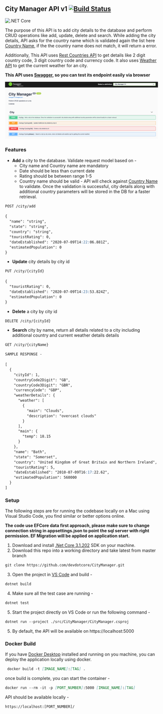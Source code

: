 ## City Manager API v1 [![Build Status](https://dev.azure.com/devcore-org/citymanagerv1/_apis/build/status/citymanagerv1%20-%20CI?branchName=master)](https://dev.azure.com/devcore-org/citymanagerv1/_build/latest?definitionId=10&branchName=master)

![.NET Core](https://github.com/devdotcore/CityManager/workflows/.NET%20Core/badge.svg)

The purpose of this API is to add city details to the database and perform CRUD operations like add, update, delete and search. While adding the city details, API asks for the country name which is validated again the list here [Country Name](https://restcountries.eu/rest/v2/all?fields=name;), if the the country name does not match, it will return a error.

Additionally, This API uses [Rest Countries API](https://restcountries.eu/) to get details like 2 digit country code, 3 digit country code and currency code. It also uses [Weather API](https://openweathermap.org/api) to get the current weather for an city.

**This API uses [Swagger](https://swagger.io/), so you can test its endpoint easily via browser**

![Image of Swagger](https://github.com/devdotcore/CityManager/blob/master/github_static/swagger_home.png)

### Features
* **Add** a city to the database. Validate request model based on -
  * City name and Country name are mandatory
  * Date should be less than current date
  * Rating should be between range 1-5
  * Country name should be valid - API will check against [Country Name](https://restcountries.eu/rest/v2/all?fields=name;) to validate. Once the validation is successful, city details along with additional country parameters will be stored in the DB for a faster retrieval.

```markdown
POST /city/add

{
  "name": "string",
  "state": "string",
  "country": "string",
  "touristRating": 0,
  "dateEstablished": "2020-07-09T14:22:06.881Z",
  "estimatedPopulation": 0
}
```

* **Update** city details by city id 

```markdown
PUT /city/{cityId}

{
  "touristRating": 0,
  "dateEstablished": "2020-07-09T14:23:53.824Z",
  "estimatedPopulation": 0
}
```

* **Delete** a city by city id 

```markdown
DELETE /city/{cityId}
```
* **Search** city by name, return all details related to a city including additional country and current weather details details

```markdown
GET /city/{cityName}
```

```markdown
SAMPLE RESPONSE -

[
  {
    "cityId": 1,
    "countryCode2Digit": "GB",
    "countryCode3Digit": "GBR",
    "currencyCode": "GBP",
    "weatherDetails": {
      "weather": [
        {
          "main": "Clouds",
          "description": "overcast clouds"
        }
      ],
      "main": {
        "temp": 18.15
      }
    },
    "name": "Bath",
    "state": "Somerset",
    "country": "United Kingdom of Great Britain and Northern Ireland",
    "touristRating": 5,
    "dateEstablished": "2010-07-09T16:17:22.62",
    "estimatedPopulation": 560000
  }
]
```

### Setup
The following steps are for running the codebase locally on a Mac using Visual Studio Code, you find similar or better options online.

**The code use EFCore data first approach, please make sure to change connection string in appsettings.json to point the sql server with right permission. EF Migration will be applied on application start.**

1. Download and install [.Net Core 3.1.202](https://dotnet.microsoft.com/download/dotnet-core/3.1) SDK on your machine.
2. Download this repo into a working directory and take latest from master branch
```markdown
git clone https://github.com/devdotcore/CityManager.git
```
3. Open the project in [VS Code](https://code.visualstudio.com/) and build -
```markdown
dotnet build
```
4. Make sure all the test case are running -
```markdown
dotnet test
```
5. Start the project directly on VS Code or run the following command -
```markdown
dotnet run --project ./src/CityManager/CityManager.csproj
```
5. By default, the API will be available on https://localhost:5000

### Docker Build
If you have [Docker Desktop](https://www.docker.com/products/docker-desktop) installed and running on you machine, you can deploy the application locally using docker.

```markdown
 docker build -t [IMAGE_NAME]:[TAG] .  
```
once build is complete, you can start the container -

```markdown
docker run --rm -it -p [PORT_NUMBER]:5000 [IMAGE_NAME]:[TAG]
```

API should be available locally -

```markdown
https://localhost:[PORT_NUMBER]/
```
